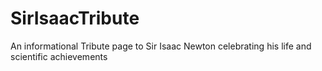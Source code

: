 # SirIsaacTribute
An informational Tribute page to Sir Isaac Newton celebrating his life and scientific achievements
